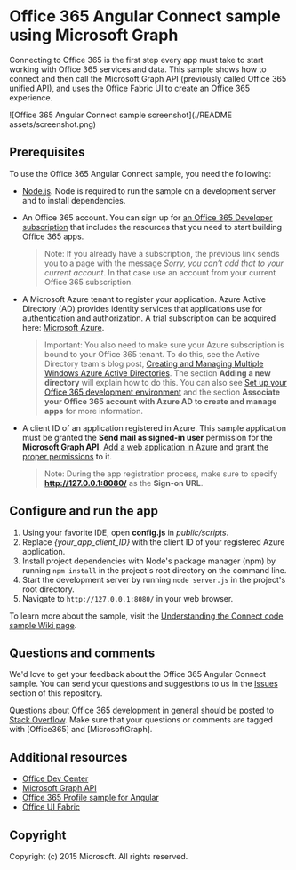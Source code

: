 # Office 365 Angular Connect sample using Microsoft Graph

Connecting to Office 365 is the first step every app must take to start working with Office 365 services and data. This sample shows how to connect and then call the Microsoft Graph API (previously called Office 365 unified API), and uses the Office Fabric UI to create an Office 365 experience.

![Office 365 Angular Connect sample screenshot](./README assets/screenshot.png)

## Prerequisites

To use the Office 365 Angular Connect sample, you need the following:
* [Node.js](https://nodejs.org/). Node is required to run the sample on a development server and to install dependencies. 
* An Office 365 account. You can sign up for [an Office 365 Developer subscription](https://portal.office.com/Signup/Signup.aspx?OfferId=6881A1CB-F4EB-4db3-9F18-388898DAF510&DL=DEVELOPERPACK&ali=1#0) that includes the resources that you need to start building Office 365 apps.

     > Note: If you already have a subscription, the previous link sends you to a page with the message *Sorry, you can’t add that to your current account*. In that case use an account from your current Office 365 subscription.
* A Microsoft Azure tenant to register your application. Azure Active Directory (AD) provides identity services that applications use for authentication and authorization. A trial subscription can be acquired here: [Microsoft Azure](https://account.windowsazure.com/SignUp).

     > Important: You also need to make sure your Azure subscription is bound to your Office 365 tenant. To do this, see the Active Directory team's blog post, [Creating and Managing Multiple Windows Azure Active Directories](http://blogs.technet.com/b/ad/archive/2013/11/08/creating-and-managing-multiple-windows-azure-active-directories.aspx). The section **Adding a new directory** will explain how to do this. You can also see [Set up your Office 365 development environment](https://msdn.microsoft.com/office/office365/howto/setup-development-environment#bk_CreateAzureSubscription) and the section **Associate your Office 365 account with Azure AD to create and manage apps** for more information.
* A client ID of an application registered in Azure. This sample application must be granted the **Send mail as signed-in user** permission for the **Microsoft Graph API**. [Add a web application in Azure](https://msdn.microsoft.com/office/office365/HowTo/add-common-consent-manually#bk_RegisterWebApp) and [grant the proper permissions](https://github.com/OfficeDev/O365-Angular-Microsoft-Graph-Connect/wiki/Grant-permissions-to-the-Connect-application-in-Azure) to it.

     > Note: During the app registration process, make sure to specify **http://127.0.0.1:8080/** as the **Sign-on URL**.

## Configure and run the app

1. Using your favorite IDE, open **config.js** in *public/scripts*.
2. Replace *{your_app_client_ID}* with the client ID of your registered Azure application.
3. Install project dependencies with Node's package manager (npm) by running ```npm install``` in the project's root directory on the command line.
4. Start the development server by running ```node server.js``` in the project's root directory.
5. Navigate to ```http://127.0.0.1:8080/``` in your web browser.

To learn more about the sample, visit the [Understanding the Connect code sample Wiki page](https://github.com/OfficeDev/O365-Angular-Microsoft-Graph-Connect/wiki/Understanding-the-Connect-code-sample). 

## Questions and comments

We'd love to get your feedback about the Office 365 Angular Connect sample. You can send your questions and suggestions to us in the [Issues](https://github.com/OfficeDev/O365-Angular-Microsoft-Graph-Connect/issues) section of this repository.

Questions about Office 365 development in general should be posted to [Stack Overflow](http://stackoverflow.com/questions/tagged/Office365+MicrosoftGraph). Make sure that your questions or comments are tagged with [Office365] and [MicrosoftGraph].
  
## Additional resources

* [Office Dev Center](http://dev.office.com/)
* [Microsoft Graph API](http://graph.microsoft.io)
* [Office 365 Profile sample for Angular](https://github.com/OfficeDev/O365-Angular-Profile)
* [Office UI Fabric](https://github.com/OfficeDev/Office-UI-Fabric)

## Copyright
Copyright (c) 2015 Microsoft. All rights reserved.

